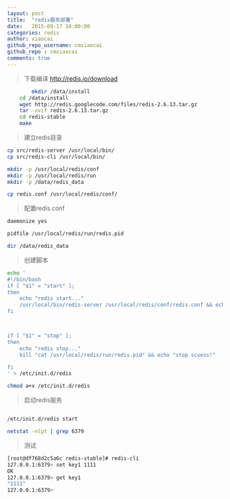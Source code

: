 ```yaml
---
layout: post
title:  "redis服务部署"
date:   2015-09-17 10:00:00
categories: redis
author: xiaocai
github_repo_username: cmxiaocai
github_repo : cmxiaocai
comments: true
---
```


> 下载编译
> http://redis.io/download 

~~~bash
        mkdir /data/install
	cd /data/install
	wget http://redis.googlecode.com/files/redis-2.6.13.tar.gz
	tar -xvzf redis-2.6.13.tar.gz
	cd redis-stable
	make
~~~

<!-- more -->

> 建立redis目录

~~~bash
cp src/redis-server /usr/local/bin/
cp src/redis-cli /usr/local/bin/

mkdir -p /usr/local/redis/conf
mkdir -p /usr/local/redis/run
mkdir -p /data/redis_data

cp redis.conf /usr/local/redis/conf/
~~~

> 配置redis.conf

~~~bash
daemonize yes

pidfile /usr/local/redis/run/redis.pid

dir /data/redis_data

~~~

> 创建脚本

~~~bash
echo '
#!/bin/bash
if [ "$1" = "start" ];
then
	echo "redis start..."
	/usr/local/bin/redis-server /usr/local/redis/conf/redis.conf && echo "start scuess!"
fi



if [ "$1" = "stop" ];
then
	echo "redis stop..."
	kill "cat /usr/local/redis/run/redis.pid" && echo "stop scuess!"

fi
' > /etc/init.d/redis

chmod a+x /etc/init.d/redis

~~~

> 启动redis服务

~~~bash

/etc/init.d/redis start

netstat -nlpt | grep 6379

~~~

> 测试

~~~bash
[root@df768d2c5a6c redis-stable]# redis-cli 
127.0.0.1:6379> set key1 1111
OK
127.0.0.1:6379> get key1
"1111"
127.0.0.1:6379> 
~~~

